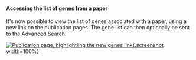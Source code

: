 #### Accessing the list of genes from a paper
<!-- pombase_flags: frontpage -->
<!-- newsfeed_thumbnail: pombase-logo-32x32px.png -->

It's now possible to view the list of genes associated with a paper,
using a new link on the publication pages.  The gene list can then
optionally be sent to the Advanced Search.

[![Publication page, highlightling the new genes link](assets/newsfeed/genes-list-from-ref-page.png "Publication page, highlightling the new genes link"){.screenshot width=100%}](assets/newsfeed/genes-list-from-ref-page.png)
